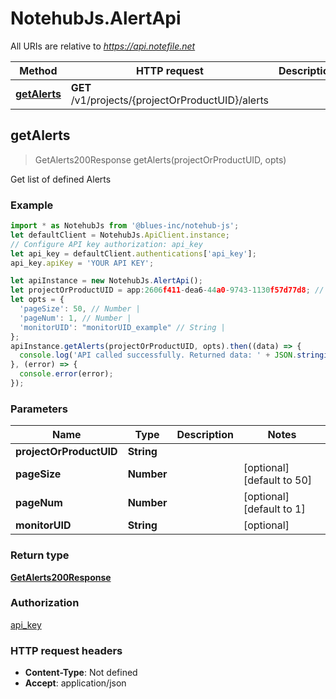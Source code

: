 # NotehubJs.AlertApi

All URIs are relative to *https://api.notefile.net*

| Method                                 | HTTP request                                      | Description |
| -------------------------------------- | ------------------------------------------------- | ----------- |
| [**getAlerts**](AlertApi.md#getAlerts) | **GET** /v1/projects/{projectOrProductUID}/alerts |

## getAlerts

> GetAlerts200Response getAlerts(projectOrProductUID, opts)

Get list of defined Alerts

### Example

```javascript
import * as NotehubJs from '@blues-inc/notehub-js';
let defaultClient = NotehubJs.ApiClient.instance;
// Configure API key authorization: api_key
let api_key = defaultClient.authentications['api_key'];
api_key.apiKey = 'YOUR API KEY';

let apiInstance = new NotehubJs.AlertApi();
let projectOrProductUID = app:2606f411-dea6-44a0-9743-1130f57d77d8; // String |
let opts = {
  'pageSize': 50, // Number |
  'pageNum': 1, // Number |
  'monitorUID': "monitorUID_example" // String |
};
apiInstance.getAlerts(projectOrProductUID, opts).then((data) => {
  console.log('API called successfully. Returned data: ' + JSON.stringify(data));
}, (error) => {
  console.error(error);
});

```

### Parameters

| Name                    | Type       | Description | Notes                      |
| ----------------------- | ---------- | ----------- | -------------------------- |
| **projectOrProductUID** | **String** |             |
| **pageSize**            | **Number** |             | [optional] [default to 50] |
| **pageNum**             | **Number** |             | [optional] [default to 1]  |
| **monitorUID**          | **String** |             | [optional]                 |

### Return type

[**GetAlerts200Response**](GetAlerts200Response.md)

### Authorization

[api_key](../README.md#api_key)

### HTTP request headers

- **Content-Type**: Not defined
- **Accept**: application/json

